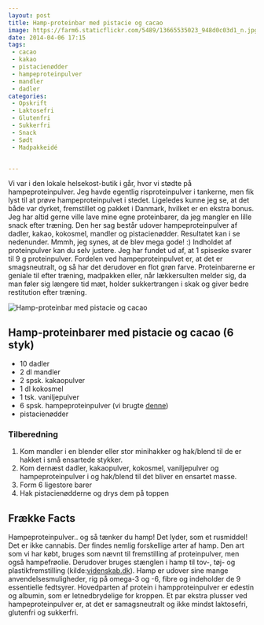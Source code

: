 ```yaml
---
layout: post
title: Hamp-proteinbar med pistacie og cacao
image: https://farm6.staticflickr.com/5489/13665535023_948d0c03d1_n.jpg
date: 2014-04-06 17:15
tags:
 - cacao
 - kakao
 - pistacienødder
 - hampeproteinpulver
 - mandler
 - dadler
categories:
 - Opskrift
 - Laktosefri
 - Glutenfri
 - Sukkerfri
 - Snack
 - Sødt
 - Madpakkeidé


---
```



Vi var i den lokale helsekost-butik i går, hvor vi stødte på hampeproteinpulver. Jeg havde egentlig risproteinpulver i tankerne, men fik lyst til at prøve hampeproteinpulvet i stedet. Ligeledes kunne jeg se, at det både var dyrket, fremstillet og pakket i Danmark, hvilket er en ekstra bonus. Jeg har altid gerne ville lave mine egne proteinbarer, da jeg mangler en lille snack efter træning. Den her sag består udover hampeproteinpulver af dadler, kakao, kokosmel, mandler og pistacienødder. Resultatet kan i se nedenunder. Mmmh, jeg synes, at de blev mega gode! :) Indholdet af proteinpulver kan du selv justere. Jeg har fundet ud af, at 1 spiseske svarer til 9 g proteinpulver. Fordelen ved hampeproteinpulvet er, at det er smagsneutralt, og så har det derudover en flot grøn farve. Proteinbarerne er geniale til efter træning, madpakken eller, når lækkersulten melder sig, da man føler sig længere tid mæt, holder sukkertrangen i skak og giver bedre restitution efter træning. 

![Hamp-proteinbar med pistacie og cacao](https://farm6.staticflickr.com/5489/13665535023_948d0c03d1_z.jpg)









## Hamp-proteinbarer med pistacie og cacao (6 styk)

- 10 dadler
- 2 dl mandler
- 2 spsk. kakaopulver
- 1 dl kokosmel
- 1 tsk. vaniljepulver
- 6 spsk. hampeproteinpulver (vi brugte [denne](http://www.nyborggaard.dk/group.asp?group=14))
- pistacienødder





### Tilberedning

1. Kom mandler i en blender eller stor minihakker og hak/blend til de er hakket i små ensartede stykker.
2. Kom dernæst dadler, kakaopulver, kokosmel, vaniljepulver og hampeproteinpulver i og hak/blend til det bliver en ensartet masse. 
3. Form 6 ligestore barer
4. Hak pistacienødderne og drys dem på toppen



## Frække Facts

Hampeproteinpulver.. og så tænker du hamp! Det lyder, som et rusmiddel! Det er ikke cannabis. Der findes nemlig forskellige arter af hamp. Den art som vi har købt, bruges som nævnt til fremstilling af proteinpulver, men også hampefrøolie. Derudover bruges stænglen i hamp til tov-, tøj- og plastikfremstilling (kilde:[videnskab.dk](http://videnskab.dk/miljo-naturvidenskab/forskere-mere-hamp-pa-danske-marker)). Hamp er udover sine mange anvendelsesmuligheder, rig på omega-3 og -6, fibre og indeholder de 9 essentielle fedtsyrer. Hovedparten af protein i hampproteinpulver er edestin og albumin, som er letnedbrydelige for kroppen. Et par ekstra plusser ved hampeproteinpulver er, at det er samagsneutralt og ikke mindst laktosefri, glutenfri og sukkerfri. 